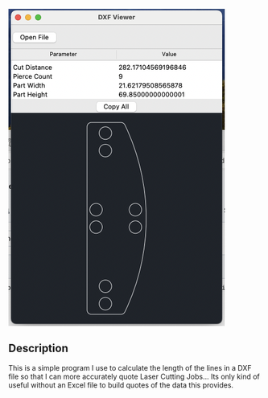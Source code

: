 ![alt text](screenshot.png "Screen Shot")

## Description
This is a simple program I use to calculate the length of the lines in a DXF file so that I can more accurately quote Laser Cutting Jobs... Its only kind of useful without an Excel file to build quotes of the data this provides.
